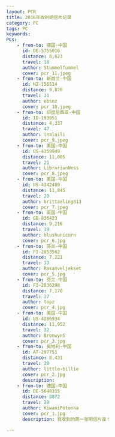 ```yaml
---
layout: PCR
title: 2016年收到明信片记录
category: PC
tags: PC
keywords: 
PCs:
    - from-to: 德国-中国
      id: DE-5755016
      distance: 8,623
      travel: 18
      author: Stummelfummel
      cover: pcr_11.jpeg
    - from-to: 新西兰-中国
      id: NZ-156514
      distance: 9,870
      travel: 31
      author: ebsnz
      cover: pcr_10.jpeg
    - from-to: 印度尼西亚-中国
      id: ID-193951
      distance: 4,337
      travel: 47
      author: inalaili
      cover: pcr_9.jpeg
    - from-to: 美国-中国
      id: US-4359949
      distance: 11,005
      travel: 21
      author: LibrarianNess
      cover: pcr_8.jpeg
    - from-to: 美国-中国
      id: US-4342489
      distance: 11,845
      travel: 20
      author: brittaeling813
      cover: pcr_7.jpeg
    - from-to: 英国-中国
      id: GB-836423
      distance: 9,216
      travel: 19
      author: blushunicorn
      cover: pcr_6.jpg
    - from-to: 芬兰-中国
      id: FI-2853562
      distance: 7,221
      travel: 13
      author: Rasanveljekset 
      cover: pcr_5.jpg
    - from-to: 芬兰-中国
      id: FI-2836298
      distance: 7,170
      travel: 27
      author: topz
      cover: pcr_4.jpg 
    - from-to: 美国-中国
      id: US-4286934
      distance: 11,952
      travel: 32
      author: BronwynS
      cover: pcr_3.jpg
    - from-to: 奥地利-中国
      id: AT-297751
      distance: 8,431
      travel: 30
      author: little-billie 
      cover: pcr_2.jpg
      description: 
    - from-to: 德国-中国
      id: DE-5640315
      distance: 8872
      travel: 29
      author: KiwaniPotonka
      cover: pcr_1.jpg
      description: 我收到的第一张明信片诶！
      
---
```

